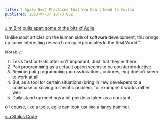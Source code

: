 ```yaml
---
title: 7 Agile Best Practices that You Don't Need to Follow
published: 2013-07-07T18:43:00Z
---
```


[Jim Bird pulls apart some of the bits of Agile][post].

Unlike most articles on the human side of software development, this brings up
some interesting research on agile principles In the Real World&trade;.

Notably:

1. Tests first or tests after isn't important. Just that they're there.
2. Pair programming as a default option seems to be counterproductive.
2. Remote pair programming (across locations, cultures, etc) doesn't seem to work
   at all.
3. But, as a tool for certain situations (bring in new developers to a codebase or
   solving a specific problem, for example) it works rather well.
4. Daily stand up meetings a bit pointless taken as a constant.

Of course, like a tools, agile can look just like a fancy hammer.

[via Status Code][sc]

[post]: http://swreflections.blogspot.co.uk/2013/05/7-agile-best-practices-that-you-dont.html
[sc]: http://statuscode.org/

